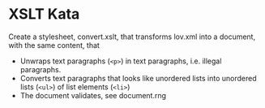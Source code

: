 # XSLT Kata

Create a stylesheet, convert.xslt, that transforms lov.xml into a document, with the same content, that 

- Unwraps text paragraphs (`<p>`) in text paragraphs, i.e. illegal paragraphs.
- Converts text paragraphs that looks like unordered lists into unordered lists (`<ul>`) of list elements (`<li>`)
- The document validates, see document.rng
